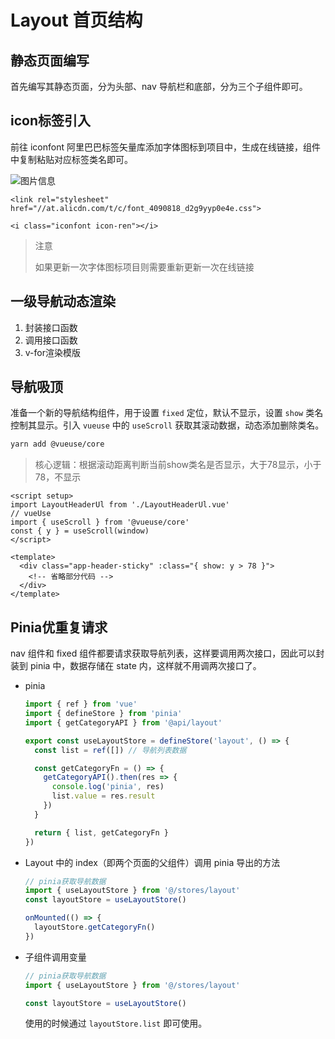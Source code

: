 # Layout 首页结构

## 静态页面编写

首先编写其静态页面，分为头部、nav 导航栏和底部，分为三个子组件即可。

## icon标签引入

前往 iconfont 阿里巴巴标签矢量库添加字体图标到项目中，生成在线链接，组件中复制粘贴对应标签类名即可。

![图片信息](https://s1.ax1x.com/2023/05/28/p9OZvAs.png)

```vue
<link rel="stylesheet" href="//at.alicdn.com/t/c/font_4090818_d2g9yyp0e4e.css">

<i class="iconfont icon-ren"></i>
```

> 注意
>
> 如果更新一次字体图标项目则需要重新更新一次在线链接

## 一级导航动态渲染

1. 封装接口函数
2. 调用接口函数
3. v-for渲染模版

## 导航吸顶

准备一个新的导航结构组件，用于设置 `fixed` 定位，默认不显示，设置 `show` 类名控制其显示。引入 `vueuse` 中的 `useScroll` 获取其滚动数据，动态添加删除类名。

```bash
yarn add @vueuse/core
```

> 核心逻辑：根据滚动距离判断当前show类名是否显示，大于78显示，小于78，不显示

```vue
<script setup>
import LayoutHeaderUl from './LayoutHeaderUl.vue'
// vueUse
import { useScroll } from '@vueuse/core'
const { y } = useScroll(window)
</script>

<template>
  <div class="app-header-sticky" :class="{ show: y > 78 }">
    <!-- 省略部分代码 -->
  </div>
</template>
```

## Pinia优重复请求

nav 组件和 fixed 组件都要请求获取导航列表，这样要调用两次接口，因此可以封装到 pinia 中，数据存储在 state 内，这样就不用调两次接口了。

- pinia

  ```js
  import { ref } from 'vue'
  import { defineStore } from 'pinia'
  import { getCategoryAPI } from '@api/layout'
  
  export const useLayoutStore = defineStore('layout', () => {
    const list = ref([]) // 导航列表数据
  
    const getCategoryFn = () => {
      getCategoryAPI().then(res => {
        console.log('pinia', res)
        list.value = res.result
      })
    }
  
    return { list, getCategoryFn }
  })
  ```

- Layout 中的 index（即两个页面的父组件）调用 pinia 导出的方法

  ```js
  // pinia获取导航数据
  import { useLayoutStore } from '@/stores/layout'
  const layoutStore = useLayoutStore()
  
  onMounted(() => {
    layoutStore.getCategoryFn()
  })
  ```

- 子组件调用变量

  ```js
  // pinia获取导航数据
  import { useLayoutStore } from '@/stores/layout'
  
  const layoutStore = useLayoutStore()
  ```

  使用的时候通过 `layoutStore.list` 即可使用。

